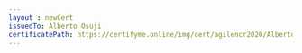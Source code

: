 ```yaml
--- 
layout : newCert 
issuedTo: Alberto Osuji 
certificatePath: https://certifyme.online/img/cert/agilencr2020/AlbertoOsuji_165c6.png
--- 
```

